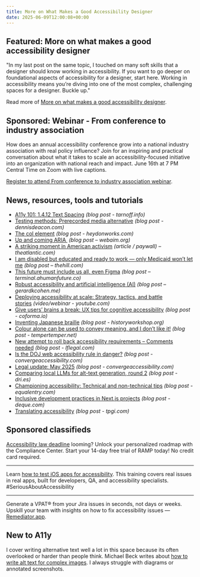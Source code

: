 ```yaml
---
title: More on What Makes a Good Accessibility Designer
date: 2025-06-09T12:00:08+00:00
---
```


## Featured: More on what makes a good accessibility designer

"In my last post on the same topic, I touched on many soft skills that a designer should know working in accessibility. If you want to go deeper on foundational aspects of accessibility for a designer, start here. Working in accessibility means you’re diving into one of the most complex, challenging spaces for a designer. Buckle up."

Read more of [More on what makes a good accessibility designer](https://davidakennedy.com/blog/more-on-what-makes-a-good-accessibility-designer/).

## Sponsored: Webinar - From conference to industry association

How does an annual accessibility conference grow into a national industry association with real policy influence? Join for an inspiring and practical conversation about what it takes to scale an accessibility-focused initiative into an organization with national reach and impact. June 16th at 7 PM Central Time on Zoom with live captions.

[Register to attend From conference to industry association webinar](https://us02web.zoom.us/webinar/register/3217455096971/WN_p2ZmnnPfT56lWJ8T1KMlOw).

## News, resources, tools and tutorials

- [A11y 101: 1.4.12 Text Spacing](https://tarnoff.info/2025/05/19/a11y-101-1-4-12-text-spacing/) *(blog post - tarnoff.info)*
- [Testing methods: Prerecorded media alternative](https://www.dennisdeacon.com/web/accessibility/testing-methods-prerecorded-media-alternative/) *(blog post - dennisdeacon.com)*
- [The col element](https://heydonworks.com/article/the-col-element/) *(blog post - heydonworks.com)*
- [Up and coming ARIA ](https://webaim.org/blog/up-and-coming-aria/) *(blog post – webaim.org)*
- [A striking moment in American activism](https://www.theatlantic.com/culture/archive/2025/05/deaf-president-now-documentary-film-review/682877/) *(article / paywall) – theatlantic.com)*
- [I am disabled but educated and ready to work — only Medicaid won’t let me](https://thehill.com/opinion/healthcare/5316425-i-am-disabled-but-educated-and-ready-to-work-only-medicaid-wont-let-me/) *(blog post – thehill.com)*
- [This future must include us all, even Figma](https://terminal.ahumanfuture.co/posts/2025-05-12/this-future-must-include-us-all-even-figma/) *(blog post – terminal.ahumanfuture.co)*
- [Robust accessibility and artificial intelligence (AI)](https://gerardkcohen.me/writing/2025/robust-accessibility-ai.html) *(blog post – gerardkcohen.me)*
- [Deploying accessibility at scale: Strategy, tactics, and battle stories](https://www.youtube.com/watch?v=qqcxaUpGJb0) *(video/webinar - youtube.com)*
- [Give users’ brains a break: UX tips for cognitive accessibility](https://coforma.io/perspectives/give-users-brains-a-break-ux-tips-for-cognitive-accessibility) *(blog post - coforma.io)*
- [Inventing Japanese braille](https://www.historyworkshop.org.uk/disability-history/inventing-japanese-braille/) *(blog post - historyworkshop.org)*
- [Colour alone can be used to convey meaning, and I don’t like it!](https://www.tempertemper.net/blog/colour-alone-can-be-used-to-convey-meaning-and-i-dont-like-it) *(blog post - tempertemper.net)*
- [New attempt to roll back accessibility requirements – Comments needed](https://www.lflegal.com/2025/06/energy-department-rollback/) *(blog post - lflegal.com)*
- [Is the DOJ web accessibility rule in danger?](https://convergeaccessibility.com/2025/06/02/doj-web-accessibility-rule-in-danger/) *(blog post - convergeaccessibility.com)*
- [Legal update: May 2025](https://convergeaccessibility.com/2025/06/02/legal-update-may-2025/) *(blog post - convergeaccessibility.com)*
- [Comparing local LLMs for alt-text generation, round 2](https://dri.es/comparing-local-llms-for-alt-text-generation-round-2) *(blog post - dri.es)*
- [Championing accessibility: Technical and non-technical tips](https://equalentry.com/championing-accessibility/) *(blog post - equalentry.com)*
- [Inclusive development practices in Next.js projects](https://www.deque.com/blog/inclusive-development-practices-in-next-js-projects/) *(blog post - deque.com)*
- [Translating accessibility](https://www.tpgi.com/translating-accessibility/) *(blog post - tpgi.com)*

## Sponsored classifieds

[Accessibility law deadline](https://accessibleweb.com/pricing/?utm_source=a11y_weekly&utm_medium=ad&utm_campaign=a11y_top_ad) looming? Unlock your personalized roadmap with the Compliance Center. Start your 14-day free trial of RAMP today! No credit card required.

---

Learn [how to test iOS apps for accessibility](http://abra.id/a11yacademy). This training covers real issues in real apps, built for developers, QA, and accessibility specialists. #SeriousAboutAccessibility

---

Generate a VPAT® from your Jira issues in seconds, not days or weeks. Upskill your team with insights on how to fix accessibility issues — [Remediator.app](https://remediator.app/).

## New to A11y

I cover writing alternative text well a lot in this space because its often overlooked or harder than people think. Michael Beck writes about [how to write alt text for complex images](https://afixt.com/how-to-write-alt-text-for-complex-images-a-guide-to-clarity-and-accessibility/). I always struggle with diagrams or annotated screenshots.
